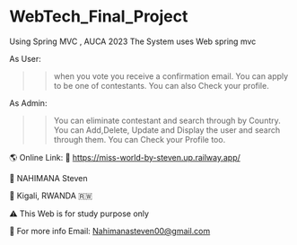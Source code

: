 # WebTech_Final_Project
Using Spring MVC , AUCA 2023
The System uses Web spring mvc

As User:
>> when you vote you receive a confirmation email.
>> You can apply to be one of contestants.
>> You can also Check your profile.

As Admin:
>> You can eliminate contestant and search through by Country.
>> You can Add,Delete, Update and Display the user and search through them.
>> You can Check your Profile too.

🌎 Online Link:
📎 https://miss-world-by-steven.up.railway.app/

🪪 NAHIMANA Steven 

📍 Kigali, RWANDA 🇷🇼 

⚠️ This Web is for study purpose only

📧  For more info Email: Nahimanasteven00@gmail.com 
